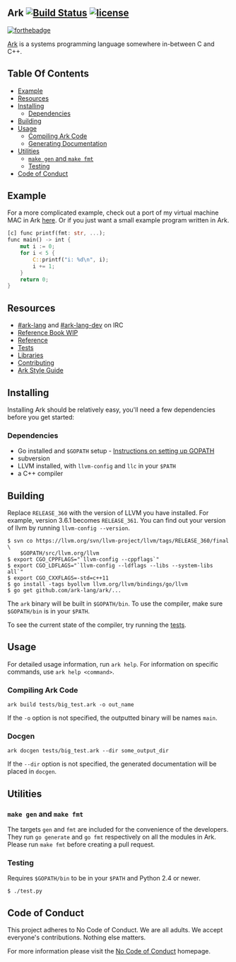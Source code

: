 ## Ark [![Build Status](https://api.travis-ci.org/ark-lang/ark.svg?branch=master)][1] [![license](http://img.shields.io/badge/license-MIT-brightgreen.svg)](https://raw.githubusercontent.com/ark-lang/ark/master/LICENSE)

[![forthebadge](http://forthebadge.com/images/badges/mom-made-pizza-rolls.svg)](http://forthebadge.com)

[Ark](//www.ark-lang.org) is a systems programming language somewhere in-between C and C++.

## Table Of Contents
* [Example](#example)
* [Resources](#resources)
* [Installing](#installing)
    * [Dependencies](#dependencies)
* [Building](#building)
* [Usage](#usage)
    * [Compiling Ark Code](#compiling-ark-code)
    * [Generating Documentation](#docgen)
* [Utilities](#utilities)
    * [`make gen` and `make fmt`](#make-gen-and-make-fmt)
    * [Testing](#testing)
* [Code of Conduct](#coc)

## <a name="example"></a> Example
For a more complicated example, check out a port of my virtual machine MAC in Ark [here](//www.github.com/ark-lang/mac-ark). Or if you just want a small example program written in Ark.

```rust
[c] func printf(fmt: str, ...);
func main() -> int {
    mut i := 0;
    for i < 5 {
        C::printf("i: %d\n", i);
        i += 1;
    }
    return 0;
}
```

## <a name="resources"></a> Resources
* [#ark-lang](//webchat.freenode.net/?channels=%23ark-lang) and [#ark-lang-dev](//webchat.freenode.net/?channels=%23ark-lang-dev) on IRC
* [Reference Book WIP](http://felixangell.gitbooks.io/ark-reference/content/)
* [Reference](//github.com/ark-lang/ark-docs/blob/master/REFERENCE.md)
* [Tests](/tests/)
* [Libraries](/lib/)
* [Contributing](/CONTRIBUTING.md)
* [Ark Style Guide](//github.com/ark-lang/ark-docs/blob/master/STYLEGUIDE.md)

## <a name="installing"></a> Installing
Installing Ark should be relatively easy, you'll need a few dependencies before you get started:

### <a name="dependencies"></a> Dependencies
* Go installed and `$GOPATH` setup - [Instructions on setting up GOPATH](//golang.org/doc/code.html#GOPATH)
* subversion
* LLVM installed, with `llvm-config` and `llc` in your `$PATH`
* a C++ compiler

## <a name="building"></a> Building
Replace `RELEASE_360` with the version of LLVM you have installed. For example, version 3.6.1 becomes `RELEASE_361`. You can find out your version of llvm by running `llvm-config --version`.

    $ svn co https://llvm.org/svn/llvm-project/llvm/tags/RELEASE_360/final \
        $GOPATH/src/llvm.org/llvm
    $ export CGO_CPPFLAGS="`llvm-config --cppflags`"
    $ export CGO_LDFLAGS="`llvm-config --ldflags --libs --system-libs all`"
    $ export CGO_CXXFLAGS=-std=c++11
    $ go install -tags byollvm llvm.org/llvm/bindings/go/llvm
    $ go get github.com/ark-lang/ark/...

The `ark` binary will be built in `$GOPATH/bin`. To use the compiler, make sure `$GOPATH/bin` is in your `$PATH`.

To see the current state of the compiler, try running the [tests](#testing).

## <a name="usage"></a> Usage
For detailed usage information, run `ark help`. For information on specific commands, use `ark help <command>`.

### <a name="compiling-ark-code"></a> Compiling Ark Code
```
ark build tests/big_test.ark -o out_name
```
If the `-o` option is not specified, the outputted binary will be names `main`.

### <a name="docgen"></a> Docgen
```
ark docgen tests/big_test.ark --dir some_output_dir
```
If the `--dir` option is not specified, the generated documentation will be placed in `docgen`.

## <a name="utilities"></a> Utilities
### <a name="make-gen-and-make-fmt"></a> `make gen` and `make fmt`
The targets `gen` and `fmt` are included for the convenience of the developers. They run `go generate` and `go fmt` respectively on all the modules in Ark. Please run `make fmt` before creating a pull request.

### <a name="testing"></a> Testing
Requires `$GOPATH/bin` to be in your `$PATH` and Python 2.4 or newer.

    $ ./test.py

[1]: https://travis-ci.org/ark-lang/ark "Build Status"

## <a name="coc"></a> Code of Conduct
This project adheres to No Code of Conduct.  We are all adults.  We accept everyone's contributions.  Nothing else matters.

For more information please visit the [No Code of Conduct](https://github.com/domgetter/NCoC) homepage.
